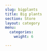 ```yaml
---
slug: bigplants
title: Big plants
section: Store
layout: category
menu:
  categories:
    weight: 6

---
```

